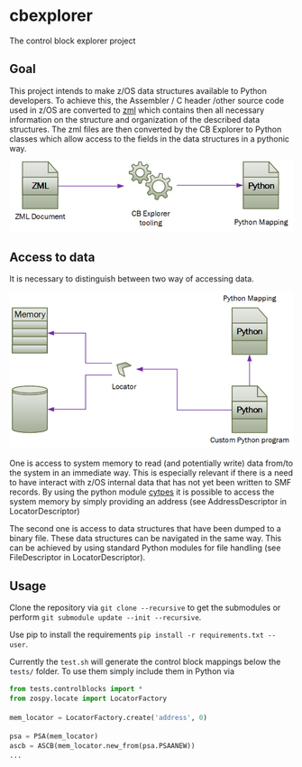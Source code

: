 # cbexplorer

The control block explorer project

## Goal

This project intends to make z/OS data structures available to Python developers.
To achieve this, the Assembler / C header /other source code used in z/OS are converted to [zml](https://github.com/ambitus/zml) which contains then all necessary information on the structure and organization of the described data structures.
The zml files are then converted by the CB Explorer to Python classes which allow access to the fields in the data structures in a pythonic way.

![Build Process](/resources/CB_Explorer-build.png?raw=true)

## Access to data

It is necessary to distinguish between two way of accessing data.

![Data Extraction](/resources/CB_Explorer-access.png?raw=true)

One is access to system memory to read (and potentially write) data from/to the system in an immediate way. This is especially relevant if there is a need to have interact with z/OS internal data that has not yet been written to SMF records. By using the python module [cytpes](https://docs.python.org/3/library/ctypes.html) it is possible to access the system memory by simply providing an address (see AddressDescriptor in LocatorDescriptor)

The second one is access to data structures that have been dumped to a binary file. These data structures can be navigated in the same way. This can be achieved by using standard Python modules for file handling (see FileDescriptor in LocatorDescriptor).



## Usage
Clone the repository via `git clone --recursive` to get the submodules or perform `git submodule update --init --recursive`.

Use pip to install the requirements `pip install -r requirements.txt --user`.

Currently the `test.sh` will generate the control block mappings below the `tests/` folder. To use them simply include them in Python via

```python
from tests.controlblocks import *
from zospy.locate import LocatorFactory

mem_locator = LocatorFactory.create('address', 0)

psa = PSA(mem_locator)
ascb = ASCB(mem_locator.new_from(psa.PSAANEW))
...
```

